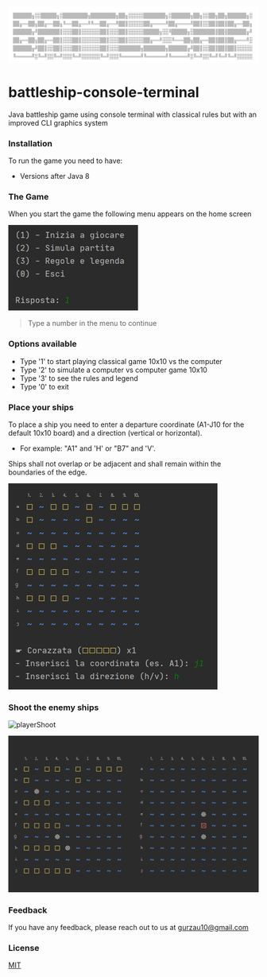 ![title](./media/screenshot_title.png)
# battleship-console-terminal
Java battleship game using console terminal with classical rules but with an improved CLI graphics system


### Installation
To run the game you need to have:
* Versions after Java 8

### The Game
When you start the game the following menu appears on the home screen

![menu](./media/screenshot_initmenu.png)

>Type a number in the menu to continue

### Options available
  * Type '1' to start playing classical game 10x10 vs the computer
  * Type '2' to simulate a computer vs computer game 10x10
  * Type '3' to see the rules and legend
  * Type '0' to exit

### Place your ships

To place a ship you need to enter a departure coordinate (A1-J10 for the default 10x10 board) and a direction (vertical or horizontal).
- For example: "A1" and 'H' or "B7" and 'V'. 

Ships shall not overlap or be adjacent and shall remain within the boundaries of the edge.

![addShips](./media/screenshot_playerboard.png)


### Shoot the enemy ships
![playerShoot](./media/screenshot_playershoot.png)

![playerBoards](./media/screenshot_boards.png)

### Feedback
If you have any feedback, please reach out to us at gurzau10@gmail.com

### License
[MIT](https://choosealicense.com/licenses/mit/)
